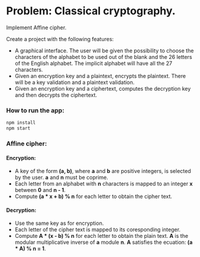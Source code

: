 # Problem: Classical cryptography.

Implement Affine cipher.

Create a project with the following features:
* A graphical interface. The user will be given the possibility to choose the characters of the alphabet to be used out of the blank and the 26 letters of the English alphabet. The implicit alphabet will have all the 27 characters.
* Given an encryption key and a plaintext, encrypts the plaintext. There will be a key validation and a plaintext validation.
* Given an encryption key and a ciphertext, computes the decryption key and then decrypts the ciphertext.

### How to run the app:
```sh
npm install
npm start
```

### Affine cipher:

#### Encryption:
* A key of the form __(a, b)__, where __a__ and __b__ are positive integers, is selected by the user. __a__ and __n__ 
must be coprime.
* Each letter from an alphabet with __n__ characters is mapped to an integer __x__ between __0__ and __n - 1__.
* Compute __(a * x + b) % n__ for each letter to obtain the cipher text.

#### Decryption:
* Use the same key as for encryption.
* Each letter of the cipher text is mapped to its coresponding integer.
* Compute __A * (x - b) % n__ for each letter to obtain the plain text. __A__ is the modular multiplicative inverse of __a__
module __n__. __A__ satisfies the ecuation: __(a * A) % n = 1__. 
